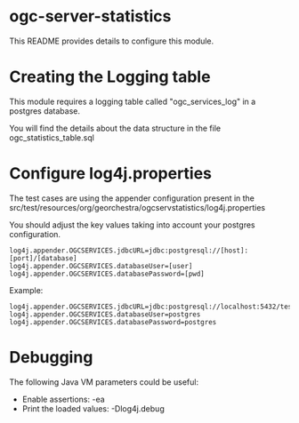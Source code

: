 ogc-server-statistics
=====================

This README provides details to configure this module.


Creating the Logging table
==========================

This module requires a logging table called "ogc_services_log" in a postgres database.
 
You will find the details about the data structure in the file ogc_statistics_table.sql


Configure log4j.properties
==========================

The test cases are using the appender configuration present in the src/test/resources/org/georchestra/ogcservstatistics/log4j.properties

You should adjust the key values taking into account your postgres configuration.

    log4j.appender.OGCSERVICES.jdbcURL=jdbc:postgresql://[host]:[port]/[database]
    log4j.appender.OGCSERVICES.databaseUser=[user]
    log4j.appender.OGCSERVICES.databasePassword=[pwd]

Example:  

    log4j.appender.OGCSERVICES.jdbcURL=jdbc:postgresql://localhost:5432/testdb
    log4j.appender.OGCSERVICES.databaseUser=postgres
    log4j.appender.OGCSERVICES.databasePassword=postgres


Debugging
=========

The following Java VM parameters could be useful:
 * Enable assertions: -ea 
 * Print the loaded values: -Dlog4j.debug














 
